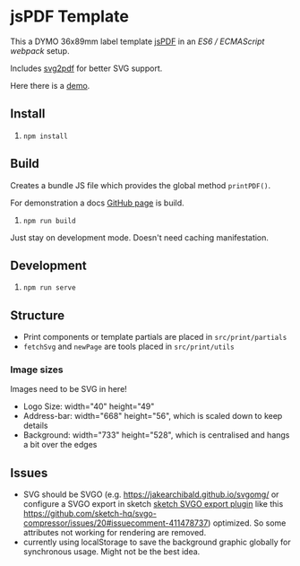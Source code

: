 # jsPDF Template

This a DYMO 36x89mm label template [jsPDF](https://github.com/parallax/jsPDF) in an _ES6 / ECMAScript webpack_ setup.

Includes [svg2pdf](https://github.com/yWorks/svg2pdf.js) for better SVG support.

Here there is a [demo](https://andrekelling.github.io/jspdf-template-labelprint/).

## Install

1. `npm install`

## Build

Creates a bundle JS file which provides the global method `printPDF()`.

For demonstration a docs [GitHub page](https://andrekelling.github.io/jspdf-template-labelprint/) is build.

1. `npm run build`

Just stay on development mode. Doesn't need caching manifestation.

## Development

1. `npm run serve`

## Structure

* Print components or template partials are placed in `src/print/partials`
* `fetchSvg` and `newPage` are tools placed in `src/print/utils`

### Image sizes

Images need to be SVG in here!

* Logo Size: width="40" height="49"
* Address-bar: width="668" height="56", which is scaled down to keep details
* Background: width="733" height="528", which is centralised and hangs a bit over the edges

## Issues

* SVG should be SVGO (e.g. https://jakearchibald.github.io/svgomg/ or configure a SVGO export in sketch [sketch SVGO export plugin](https://www.sketch.com/extensions/plugins/svgo-compressor/) like this https://github.com/sketch-hq/svgo-compressor/issues/20#issuecomment-411478737) optimized. So some attributes not working for rendering are removed.
* currently using localStorage to save the background graphic globally for synchronous usage. Might not be the best idea.
